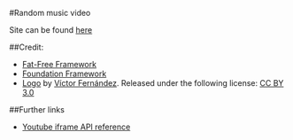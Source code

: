 #Random music video

Site can be found [here](http://www.krebas.com/random-music-video/)

##Credit:

- [Fat-Free Framework](http://fatfreeframework.com/)
- [Foundation Framework](http://foundation.zurb.com/)
- [Logo](https://thenounproject.com/icon/38847/) by [Víctor Fernández](https://thenounproject.com/vctrfrnndz/). Released under the following license: [CC BY 3.0](http://creativecommons.org/licenses/by/3.0/)

##Further links

- [Youtube iframe API reference](https://developers.google.com/youtube/iframe_api_reference)
